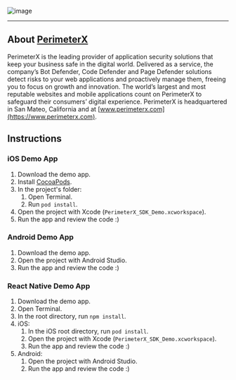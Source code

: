 
![image](https://storage.googleapis.com/perimeterx-logos/primary_logo_red_cropped.png)

---

## About [PerimeterX](https://www.perimeterx.com/) 

PerimeterX is the leading provider of application security solutions that keep your business safe in the digital world. Delivered as a service, the company’s Bot Defender, Code Defender and Page Defender solutions detect risks to your web applications and proactively manage them, freeing you to focus on growth and innovation. The world’s largest and most reputable websites and mobile applications count on PerimeterX to safeguard their consumers’ digital experience. PerimeterX is headquartered in San Mateo, California and at [www.perimeterx.com](https://www.perimeterx.com).

## Instructions
### iOS Demo App
1. Download the demo app.
2. Install [CocoaPods](https://cocoapods.org/).
3. In the project's folder:
	1. Open Terminal.
	2. Run `pod install`.
4. Open the project with Xcode (`PerimeterX_SDK_Demo.xcworkspace`).
5. Run the app and review the code :)

### Android Demo App
1. Download the demo app.
2. Open the project with Android Studio.
3. Run the app and review the code :)

### React Native Demo App
1. Download the demo app.
2. Open Terminal.
3. In the root directory, run `npm install`.
4. iOS:
	1. In the iOS root directory, run `pod install`.
	2. Open the project with Xcode (`PerimeterX_SDK_Demo.xcworkspace`).
	3. Run the app and review the code :)
5. Android:
	1. Open the project with Android Studio.
	2. Run the app and review the code :)
